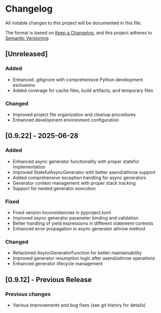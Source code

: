 # Changelog

All notable changes to this project will be documented in this file.

The format is based on [Keep a Changelog](https://keepachangelog.com/en/1.0.0/),
and this project adheres to [Semantic Versioning](https://semver.org/spec/v2.0.0.html).

## [Unreleased]

### Added

- Enhanced .gitignore with comprehensive Python development exclusions
- Added coverage for cache files, build artifacts, and temporary files

### Changed

- Improved project file organization and cleanup procedures
- Enhanced development environment configuration

## [0.9.22] - 2025-06-28

### Added

- Enhanced async generator functionality with proper stateful implementation
- Improved StatefulAsyncGenerator with better asend/athrow support
- Added comprehensive exception handling for async generators
- Generator context management with proper stack tracking
- Support for nested generator execution

### Fixed

- Fixed version inconsistencies in pyproject.toml
- Improved async generator parameter binding and validation
- Better handling of yield expressions in different statement contexts
- Enhanced error propagation in async generator athrow method

### Changed

- Refactored AsyncGeneratorFunction for better maintainability
- Improved generator resumption logic after asend/athrow operations
- Enhanced generator lifecycle management

## [0.9.12] - Previous Release

### Previous changes

- Various improvements and bug fixes (see git history for details)
